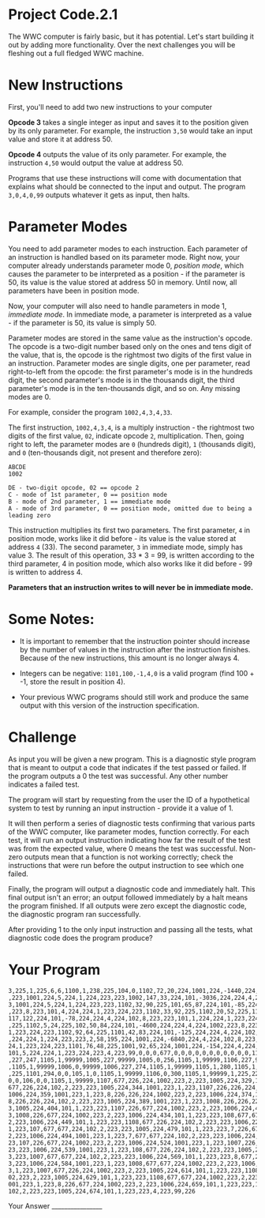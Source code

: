 # Project Code.2.1

The WWC computer is fairly basic, but it has potential. Let's start building it out by adding more
functionality. Over the next challenges you will be fleshing out a full fledged WWC machine.

# New Instructions

First, you'll need to add two new instructions to your computer

**Opcode 3** takes a single integer as input and saves it to the position given by its only
parameter. For example, the instruction ```3,50``` would take an input value and store it at address
50.

**Opcode 4** outputs the value of its only parameter. For example, the instruction ```4,50``` would
output the value at address 50.

Programs that use these instructions will come with documentation that explains what should be
connected to the input and output. The program ```3,0,4,0,99``` outputs whatever it gets as input,
then halts.

# Parameter Modes

You need to add parameter modes to each instruction. Each parameter of an instruction is
handled based on its parameter mode. Right now, your computer already understands
parameter mode 0, *position mode*, which causes the parameter to be interpreted as a position -
if the parameter is 50, its value is the value stored at address 50 in memory. Until now, all
parameters have been in position mode.

Now, your computer will also need to handle parameters in mode 1, *immediate mode*. In
immediate mode, a parameter is interpreted as a value - if the parameter is 50, its value is
simply 50.

Parameter modes are stored in the same value as the instruction's opcode. The opcode is a
two-digit number based only on the ones and tens digit of the value, that is, the opcode is the
rightmost two digits of the first value in an instruction. Parameter modes are single digits, one
per parameter, read right-to-left from the opcode: the first parameter's mode is in the hundreds
digit, the second parameter's mode is in the thousands digit, the third parameter's mode is in the
ten-thousands digit, and so on. Any missing modes are 0.

For example, consider the program ```1002,4,3,4,33```.

The first instruction, ```1002,4,3,4```, is a multiply instruction - the rightmost two digits of the first
value, ```02```, indicate opcode ```2```, multiplication. Then, going right to left, the parameter modes are
```0``` (hundreds digit), ```1``` (thousands digit), and ```0``` (ten-thousands digit, not present and therefore
zero):

```
ABCDE
1002

DE - two-digit opcode, 02 == opcode 2
C - mode of 1st parameter, 0 == position mode
B - mode of 2nd parameter, 1 == immediate mode
A - mode of 3rd parameter, 0 == position mode, omitted due to being a leading zero
```

This instruction multiplies its first two parameters. The first parameter, ```4``` in position mode, works
like it did before - its value is the value stored at address ```4``` (33). The second parameter, ```3``` in
immediate mode, simply has value 3. The result of this operation, 33 * 3 = 99, is written
according to the third parameter, 4 in position mode, which also works like it did before - 99 is
written to address 4.

**Parameters that an instruction writes to will never be in immediate mode.**

# Some Notes:

* It is important to remember that the instruction pointer should increase by the number of
values in the instruction after the instruction finishes. Because of the new instructions,
this amount is no longer always 4.

* Integers can be negative: ```1101,100,-1,4,0``` is a valid program (find 100 + -1, store
the result in position 4).

* Your previous WWC programs should still work and produce the same output with this
version of the instruction specification.

# Challenge

As input you will be given a new program. This is a diagnostic style program that is meant to
output a code that indicates if the test passed or failed. If the program outputs a 0 the test was
successful. Any other number indicates a failed test.

The program will start by requesting from the user the ID of a hypothetical system to test by
running an input instruction - provide it a value of 1.

It will then perform a series of diagnostic tests confirming that various parts of the WWC
computer, like parameter modes, function correctly. For each test, it will run an output instruction
indicating how far the result of the test was from the expected value, where 0 means the test
was successful. Non-zero outputs mean that a function is not working correctly; check the
instructions that were run before the output instruction to see which one failed.

Finally, the program will output a diagnostic code and immediately halt. This final output isn't an
error; an output followed immediately by a halt means the program finished. If all outputs were
zero except the diagnostic code, the diagnostic program ran successfully.

After providing 1 to the only input instruction and passing all the tests, what diagnostic code
does the program produce?

# Your Program

```
3,225,1,225,6,6,1100,1,238,225,104,0,1102,72,20,224,1001,224,-1440,224,4,224,102,8,223
,223,1001,224,5,224,1,224,223,223,1002,147,33,224,101,-3036,224,224,4,224,102,8,223,22
3,1001,224,5,224,1,224,223,223,1102,32,90,225,101,65,87,224,101,-85,224,224,4,224,1002
,223,8,223,101,4,224,224,1,223,224,223,1102,33,92,225,1102,20,52,225,1101,76,89,225,1,
117,122,224,101,-78,224,224,4,224,102,8,223,223,101,1,224,224,1,223,224,223,1102,54,22
,225,1102,5,24,225,102,50,84,224,101,-4600,224,224,4,224,1002,223,8,223,101,3,224,224,
1,223,224,223,1102,92,64,225,1101,42,83,224,101,-125,224,224,4,224,102,8,223,223,101,5
,224,224,1,224,223,223,2,58,195,224,1001,224,-6840,224,4,224,102,8,223,223,101,1,224,2
24,1,223,224,223,1101,76,48,225,1001,92,65,224,1001,224,-154,224,4,224,1002,223,8,223,
101,5,224,224,1,223,224,223,4,223,99,0,0,0,677,0,0,0,0,0,0,0,0,0,0,0,1105,0,99999,1105
,227,247,1105,1,99999,1005,227,99999,1005,0,256,1105,1,99999,1106,227,99999,1106,0,265
,1105,1,99999,1006,0,99999,1006,227,274,1105,1,99999,1105,1,280,1105,1,99999,1,225,225
,225,1101,294,0,0,105,1,0,1105,1,99999,1106,0,300,1105,1,99999,1,225,225,225,1101,314,
0,0,106,0,0,1105,1,99999,1107,677,226,224,1002,223,2,223,1005,224,329,101,1,223,223,7,
677,226,224,102,2,223,223,1005,224,344,1001,223,1,223,1107,226,226,224,1002,223,2,223,
1006,224,359,1001,223,1,223,8,226,226,224,1002,223,2,223,1006,224,374,101,1,223,223,10
8,226,226,224,102,2,223,223,1005,224,389,1001,223,1,223,1008,226,226,224,1002,223,2,22
3,1005,224,404,101,1,223,223,1107,226,677,224,1002,223,2,223,1006,224,419,101,1,223,22
3,1008,226,677,224,1002,223,2,223,1006,224,434,101,1,223,223,108,677,677,224,1002,223,
2,223,1006,224,449,101,1,223,223,1108,677,226,224,102,2,223,223,1006,224,464,1001,223,
1,223,107,677,677,224,102,2,223,223,1005,224,479,101,1,223,223,7,226,677,224,1002,223,
2,223,1006,224,494,1001,223,1,223,7,677,677,224,102,2,223,223,1006,224,509,101,1,223,2
23,107,226,677,224,1002,223,2,223,1006,224,524,1001,223,1,223,1007,226,226,224,102,2,2
23,223,1006,224,539,1001,223,1,223,108,677,226,224,102,2,223,223,1005,224,554,101,1,22
3,223,1007,677,677,224,102,2,223,223,1006,224,569,101,1,223,223,8,677,226,224,102,2,22
3,223,1006,224,584,1001,223,1,223,1008,677,677,224,1002,223,2,223,1006,224,599,1001,22
3,1,223,1007,677,226,224,1002,223,2,223,1005,224,614,101,1,223,223,1108,226,677,224,10
02,223,2,223,1005,224,629,101,1,223,223,1108,677,677,224,1002,223,2,223,1005,224,644,1
001,223,1,223,8,226,677,224,1002,223,2,223,1006,224,659,101,1,223,223,107,226,226,224,
102,2,223,223,1005,224,674,101,1,223,223,4,223,99,226
```

Your Answer ________________